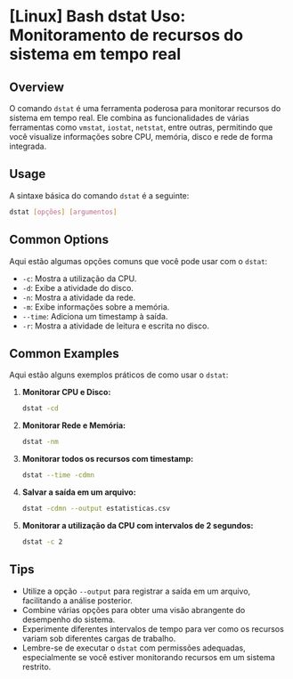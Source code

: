 # [Linux] Bash dstat Uso: Monitoramento de recursos do sistema em tempo real

## Overview
O comando `dstat` é uma ferramenta poderosa para monitorar recursos do sistema em tempo real. Ele combina as funcionalidades de várias ferramentas como `vmstat`, `iostat`, `netstat`, entre outras, permitindo que você visualize informações sobre CPU, memória, disco e rede de forma integrada.

## Usage
A sintaxe básica do comando `dstat` é a seguinte:

```bash
dstat [opções] [argumentos]
```

## Common Options
Aqui estão algumas opções comuns que você pode usar com o `dstat`:

- `-c`: Mostra a utilização da CPU.
- `-d`: Exibe a atividade do disco.
- `-n`: Mostra a atividade da rede.
- `-m`: Exibe informações sobre a memória.
- `--time`: Adiciona um timestamp à saída.
- `-r`: Mostra a atividade de leitura e escrita no disco.

## Common Examples
Aqui estão alguns exemplos práticos de como usar o `dstat`:

1. **Monitorar CPU e Disco:**
   ```bash
   dstat -cd
   ```

2. **Monitorar Rede e Memória:**
   ```bash
   dstat -nm
   ```

3. **Monitorar todos os recursos com timestamp:**
   ```bash
   dstat --time -cdmn
   ```

4. **Salvar a saída em um arquivo:**
   ```bash
   dstat -cdmn --output estatisticas.csv
   ```

5. **Monitorar a utilização da CPU com intervalos de 2 segundos:**
   ```bash
   dstat -c 2
   ```

## Tips
- Utilize a opção `--output` para registrar a saída em um arquivo, facilitando a análise posterior.
- Combine várias opções para obter uma visão abrangente do desempenho do sistema.
- Experimente diferentes intervalos de tempo para ver como os recursos variam sob diferentes cargas de trabalho.
- Lembre-se de executar o `dstat` com permissões adequadas, especialmente se você estiver monitorando recursos em um sistema restrito.